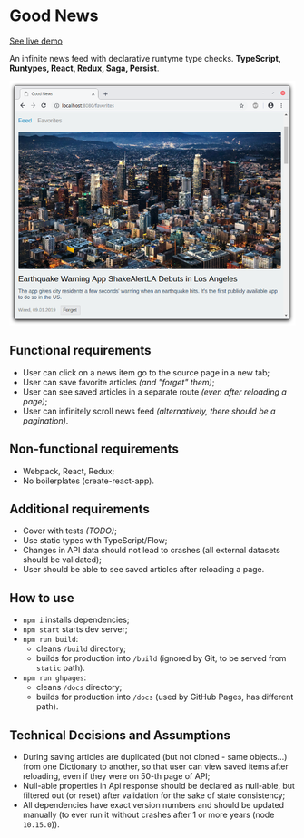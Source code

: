 # Good News

[See live demo](https://vladimirlogachev.github.io/good-news/)

An infinite news feed with declarative runtyme type checks.
**TypeScript, Runtypes, React, Redux, Saga, Persist**.

<img src="documentation/screenshot.png">

## Functional requirements

- User can click on a news item go to the source page in a new tab;
- User can save favorite articles _(and "forget" them)_;
- User can see saved articles in a separate route _(even after reloading a page)_;
- User can infinitely scroll news feed _(alternatively, there should be a pagination)_.

## Non-functional requirements

- Webpack, React, Redux;
- No boilerplates (create-react-app).

## Additional requirements

- Cover with tests _(TODO)_;
- Use static types with TypeScript/Flow;
- Changes in API data should not lead to crashes (all external datasets should be validated);
- User should be able to see saved articles after reloading a page.

## How to use

- `npm i` installs dependencies;
- `npm start` starts dev server;
- `npm run build`:
  - cleans `/build` directory;
  - builds for production into `/build` (ignored by Git, to be served from `static` path).
- `npm run ghpages`:
  - cleans `/docs` directory;
  - builds for production into `/docs` (used by GitHub Pages, has different path).

## Technical Decisions and Assumptions

- During saving articles are duplicated (but not cloned - same objects...) from one Dictionary to another, so that user can view saved items after reloading, even if they were on 50-th page of API;
- Null-able properties in Api response should be declared as null-able, but filtered out (or reset) after validation for the sake of state consistency;
- All dependencies have exact version numbers and should be updated manually (to ever run it without crashes after 1 or more years (node `10.15.0`)).
